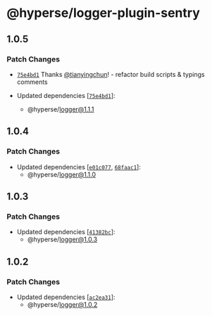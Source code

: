 # @hyperse/logger-plugin-sentry

## 1.0.5

### Patch Changes

- [`75e4bd1`](https://github.com/hyperse-io/logger/commit/75e4bd1f50e46abab0efd776f430c3957cb43b72) Thanks [@tianyingchun](https://github.com/tianyingchun)! - refactor build scripts & typings comments

- Updated dependencies [[`75e4bd1`](https://github.com/hyperse-io/logger/commit/75e4bd1f50e46abab0efd776f430c3957cb43b72)]:
  - @hyperse/logger@1.1.1

## 1.0.4

### Patch Changes

- Updated dependencies [[`e01c077`](https://github.com/hyperse-io/logger/commit/e01c0774872797469d1598833de89ac200adce36), [`68faac1`](https://github.com/hyperse-io/logger/commit/68faac1bc3912e4fafb4090049b6cf605fea204d)]:
  - @hyperse/logger@1.1.0

## 1.0.3

### Patch Changes

- Updated dependencies [[`41382bc`](https://github.com/hyperse-io/logger/commit/41382bcb40f02b81aaf1bb6131b152ec5c95c9ec)]:
  - @hyperse/logger@1.0.3

## 1.0.2

### Patch Changes

- Updated dependencies [[`ac2ea31`](https://github.com/hyperse-io/logger/commit/ac2ea31fd28ac66e8da22d5b7eb76c86833e2bba)]:
  - @hyperse/logger@1.0.2

